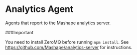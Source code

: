 Analytics Agent
===============

Agents that report to the Mashape analytics server.

###Important

You need to install ZeroMQ before running `npm install`. See https://github.com/Mashape/analytics-server for instructions.
